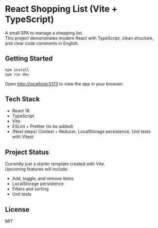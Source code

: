 # React Shopping List (Vite + TypeScript)

A small SPA to manage a shopping list.  
This project demonstrates modern React with TypeScript, clean structure, and clear code comments in English.

## Getting Started

```bash
npm install
npm run dev
```

Open [http://localhost:5173](http://localhost:5173) to view the app in your browser.

## Tech Stack
- React 18
- TypeScript
- Vite
- ESLint + Prettier (to be added)
- (Next steps) Context + Reducer, LocalStorage persistence, Unit tests with Vitest

## Project Status
Currently just a starter template created with Vite.  
Upcoming features will include:
- Add, toggle, and remove items
- LocalStorage persistence
- Filters and sorting
- Unit tests

## License
MIT
